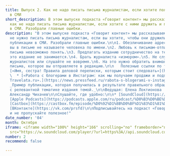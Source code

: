 ```yaml
---
title: Выпуск 2. Как не надо писать письма журналистам, если хотите получать публикации
  в СМИ
short_description: В этом выпуске подкаста «Говорит контент» мы рассказали о том,
  как не надо писать письма журналистам, если хотите с ними дружить и получать публикации
  в СМИ. Разобрали главные ошибки.
description: "В этом выпуске подкаста «Говорит контент» мы рассказываем о том, как
  не нужно писать письма журналистам, если вы хотите, чтобы они дружили и получали
  публикации в СМИ. Разобрали главные ошибки.\n\n1. Обезличивание адресата. Это когда
  вы в письме не называете человека по имени.\n2. Любовь к письмам-отпискам. Из этого
  письма невозможно понять.\n3. Предлагать изданию сотрудничество на тему, которой
  это издание не занимается.\n4. Брать журналиста «измором».\n5. Не слушайте письма
  журналистов или слушайте не вовремя.\n6. На это нужно обратить внимание при оформлении
  письма, которое вы отправляете в редакцию.\n\n   Полезные ссылки по теме:\n   *
  [«Имя, сестра! Правила деловой переписки, которым стоит следовать»](https://news.pressfeed.ru/pravila-delovoj-perepiski-imena/)\n
  \  * [«Работа с блогерами в Инстаграм: как мы получаем продажи и подписчиков. Кейс
  Travelata.ru».](https://news.pressfeed.ru/rabota-s-blogerami-v-instagram-kak-my-poluchaem-prodazhi-i-podpischikov/)
  _Пример публикации, которая получилась в результате правильного обращения в редакцию
  с релевантной тематике издания темой._\n\nВедущая: Елена Локтионова  \nРедактор:
  Александр Чихачев\n\nСлушайте, где удобно:\n\n* [SoundCloud](https://soundcloud.com/pressfeed)\n*
  [Apple Podcasts](https://podcasts.apple.com/ru/podcast/%D0%B3%D0%BE%D0%B2%D0%BE%D1%80%D0%B8%D1%82-%D0%BA%D0%BE%D0%BD%D1%82%D0%B5%D0%BD%D1%82/id1482575931)\n*
  [Castbox](https://castbox.fm/episode/%D0%92%D1%8B%D0%BF%D1%83%D1%81%D0%BA-3.-%D0%9A%D0%B0%D0%BA-%D0%BF%D1%80%D0%B0%D0%B2%D0%B8%D0%BB%D1%8C%D0%BD%D0%BE-%D0%BF%D0%B8%D1%81%D0%B0%D1%82%D1%8C-%D1%81%D1%82%D0%B0%D1%82%D1%8C%D0%B8%2C-%D1%87%D1%82%D0%BE%D0%B1%D1%8B-%D0%A1%D0%9C%D0%98-%D0%B8%D1%85-%D0%BF%D1%83%D0%B1%D0%BB%D0%B8%D0%BA%D0%BE%D0%B2%D0%B0%D0%BB%D0%B8-id2408884-id193417414?country=ru)\n*
  [ВКонтакте](https://vk.com/prsfd)\n\nПодписывайтесь на подкаст «Говорит контент»
  и не пропускайте полезное!"
date_number: '04'
month: Октября
iframe: <iframe width="100%" height="166" scrolling="no" frameborder="no" allow="autoplay"
  src="https://w.soundcloud.com/player/?url=https%3A//api.soundcloud.com/tracks/690876052&color=%23ff5500&auto_play=false&hide_related=false&show_comments=true&show_user=true&show_reposts=false&show_teaser=true"></iframe>
number: 2
recommend: false

---
```

